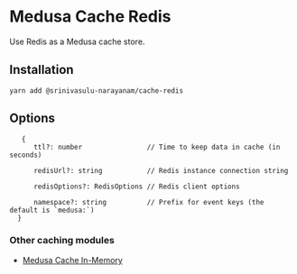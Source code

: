 # Medusa Cache Redis

Use Redis as a Medusa cache store.

## Installation

```
yarn add @srinivasulu-narayanam/cache-redis
```

## Options

```
   {
      ttl?: number                // Time to keep data in cache (in seconds)

      redisUrl?: string           // Redis instance connection string

      redisOptions?: RedisOptions // Redis client options

      namespace?: string          // Prefix for event keys (the default is `medusa:`)
  }
```

### Other caching modules

- [Medusa Cache In-Memory](../cache-inmemory/README.md)
